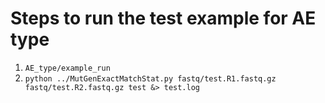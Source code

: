# Steps to run the test example for AE type

1. `AE_type/example_run`
2. `python ../MutGenExactMatchStat.py fastq/test.R1.fastq.gz fastq/test.R2.fastq.gz test &> test.log`

